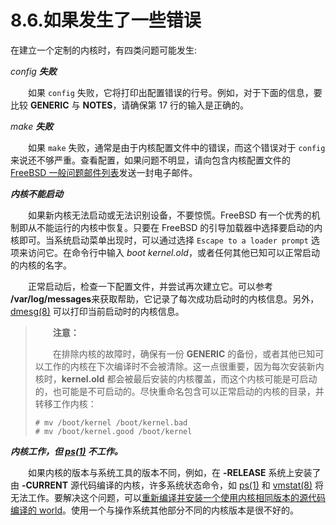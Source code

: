 # 8.6.如果发生了一些错误

在建立一个定制的内核时，有四类问题可能发生:

*config* ***失败***

　　如果 `config` 失败，它将打印出配置错误的行号。例如，对于下面的信息，要比较 **GENERIC** 与 **NOTES**，请确保第 17 行的输入是正确的。

*make* ***失败***

　　如果 `make` 失败，通常是由于内核配置文件中的错误，而这个错误对于 `config` 来说还不够严重。查看配置，如果问题不明显，请向包含内核配置文件的[FreeBSD 一般问题邮件列表](https://lists.freebsd.org/subscription/freebsd-questions)发送一封电子邮件。

***内核不能启动***

　　如果新内核无法启动或无法识别设备，不要惊慌。FreeBSD 有一个优秀的机制即从不能运行的内核中恢复。只要在 FreeBSD 的引导加载器中选择要启动的内核即可。当系统启动菜单出现时，可以通过选择 `Escape to a loader prompt` 选项来访问它。在命令行中输入 *boot kernel.old*，或者任何其他已知可以正常启动的内核的名字。

　　正常启动后，检查一下配置文件，并尝试再次建立它。可以参考 **/var/log/messages**来获取帮助，它记录了每次成功启动时的内核信息。另外，[dmesg(8)](https://www.freebsd.org/cgi/man.cgi?query=dmesg&sektion=8&format=html) 可以打印当前启动时的内核信息。

>　　**注意：**
>
>　　在排除内核的故障时，确保有一份 **GENERIC** 的备份，或者其他已知可以工作的内核在下次编译时不会被清除。这一点很重要，因为每次安装新内核时，**kernel.old** 都会被最后安装的内核覆盖，而这个内核可能是可启动的，也可能是不可启动的。尽快重命名包含可以正常启动的内核的目录，并转移工作内核：
>```
># mv /boot/kernel /boot/kernel.bad
># mv /boot/kernel.good /boot/kernel
>```

***内核工作，但 [ps(1)](https://www.freebsd.org/cgi/man.cgi?query=ps&sektion=1&format=html) 不工作。***

　　如果内核的版本与系统工具的版本不同，例如，在 **-RELEASE** 系统上安装了由 **-CURRENT** 源代码编译的内核，许多系统状态命令，如 [ps(1)](https://www.freebsd.org/cgi/man.cgi?query=ps&sektion=1&format=html) 和 [vmstat(8)](https://www.freebsd.org/cgi/man.cgi?query=vmstat&sektion=8&format=html) 将无法工作。要解决这个问题，可以[重新编译并安装一个使用内核相同版本的源代码编译的 world](https://docs.freebsd.org/en/books/handbook/cutting-edge/index.html#makeworld)。使用一个与操作系统其他部分不同的内核版本是很不好的。
